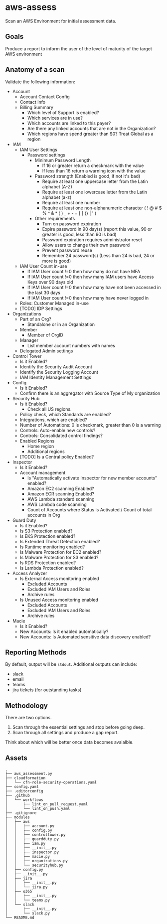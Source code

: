 # aws-assess
Scan an AWS Environment for initial assessment data.

## Goals

Produce a report to inform the user of the level of maturity of the target AWS environment

## Anatomy of a scan

Validate the following information:

- Account
    - Account Contact Config
    - Contact Info
    - Billing Summary
        - Which level of Support is enabled?
        - Which services are in use?
        - Which accounts are linked to this payer?
        - Are there any linked accounts that are not in the Organization?
        - Which regions have spend greater than $0? Treat Global as a region
- IAM
    - IAM User Settings
        - Password settings
            - Minimum Password Length
                - If 16 or greater return a checkmark with the value
                - If less than 16 return a warning icon with the value
            - Password strength (Enabled is good, if not it's bad)
                - Require at least one uppercase letter from the Latin alphabet (A-Z)
                - Require at least one lowercase letter from the Latin alphabet (a-z)
                - Require at least one number
                - Require at least one non-alphanumeric character ( ! @ # $ % ^ & * ( ) _ + - = [ ] {} | ' )
            - Other requirements
                - Turn on password expiration
                - Expire password in 90 day(s) (report this value, 90 or greater is good, less than 90 is bad)
                - Password expiration requires administrator reset
                - Allow users to change their own password
                - Prevent password reuse
                - Remember 24 password(s) (Less than 24 is bad, 24 or more is good)
    - IAM User Count in-use
        - If IAM User count !=0 then how many do not have MFA
        - If IAM User count !=0 then how many IAM users have Access Keys over 90 days old
        - If IAM User count !=0 then how many have not been accessed in the last 30 days
        - If IAM User count !=0 then how many have never logged in
    - Roles: Customer Managed in-use
    - [TODO] IDP Settings
- Organizations
    - Part of an Org?
        - Standalone or in an Organization
    - Member
        - Member of OrgID
    - Manager
        - List member account numbers with names
    - Delegated Admin settings
- Control Tower
    - Is it Enabled?
    - Identify the Security Audit Account
    - Identify the Security Logging Account
    - IAM Identity Management Settings
- Config
    - Is it Enabled?
    - Confirm there is an aggregator with Source Type of My organization
- Security Hub
    - Is it Enabled?
        - Check all US regions.
    - Policy check, which Standards are enabled?
    - Integrations, which are enabled?
    - Number of Automations: 0 is checkmark, greater than 0 is a warning
    - Controls: Auto-enable new controls?
    - Controls: Consolidated control findings?
    - Enabled Regions
        - Home region
        - Additional regions
    - [TODO] Is a Central policy Enabled?
- Inspector
    - Is it Enabled?
    - Account management
        - Is "Automatically activate Inspector for new member accounts" enabled?
        - Amazon EC2 scanning Enabled?
        - Amazon ECR scanning Enabled?
        - AWS Lambda standard scanning
        - AWS Lambda code scanning
        - Count of Accounts where Status is Activated / Count of total accounts in Org
- Guard Duty
    - Is it Enabled?
    - Is S3 Protection enabled?
    - Is EKS Protection enabled?
    - Is Extended Threat Detection enabled?
    - Is Runtime monitoring enabled?
    - Is Malware Protection for EC2 enabled?
    - Is Malware Protection for S3 enabled?
    - Is RDS Protection enabled?
    - Is Lambda Protection enabled?
- Access Analyzer
    - Is External Access monitoring enabled
        - Excluded Accounts
        - Excluded IAM Users and Roles
        - Archive rules
    - Is Unused Access monitoring enabled
        - Excluded Accounts
        - Excluded IAM Users and Roles
        - Archive rules
- Macie
    - Is it Enabled?
    - New Accounts: Is it enabled automatically?
    - New Accounts: Is Automated sensitive data discovery enabled?


## Reporting Methods

By default, output will be `stdout`. Additional outputs can include:
- slack
- email
- teams
- jira tickets (for outstanding tasks)

## Methodology

There are two options.

1. Scan through the essential settings and stop before going deep.
2. Scan through all settings and produce a gap report.

Think about which will be better once data becomes avaialble.

## Assets

```
.
├── aws_assessment.py
├── cloudformation
│   └── cfn-role-security-operations.yaml
├── config.yaml
├── .editorconfig
├── .github
│   └── workflows
│       ├── lint_on_pull_request.yaml
│       └── lint_on_push.yaml
├── .gitignore
├── modules
│   ├── aws
│   │   ├── account.py
│   │   ├── config.py
│   │   ├── controltower.py
│   │   ├── guardduty.py
│   │   ├── iam.py
│   │   ├── __init__.py
│   │   ├── inspector.py
│   │   ├── macie.py
│   │   ├── organizations.py
│   │   └── securityhub.py
│   ├── config.py
│   ├── __init__.py
│   ├── jira
│   │   ├── __init__.py
│   │   └── jira.py
│   ├── o365
│   │   ├── __init__.py
│   │   └── teams.py
│   └── slack
│       ├── __init__.py
│       └── slack.py
└── README.md
```
